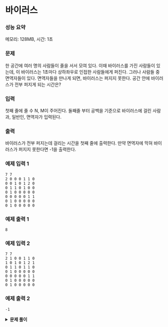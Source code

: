 # 바이러스

### 성능 요약

메모리: 128MB, 시간: 1초

### 문제

한 공간에 여러 명의 사람들이 줄을 서서 모여 있다. 이때 바이러스를 가진 사람들이 있는데, 이 바이러스는 1초마다 상하좌우로 인접한 사람들에게 퍼진다. 그러나 사람들 중 면역자들이 있다. 면역자들을 만나게 되면, 바이러스는 퍼지지 못한다. 공간 안에 바이러스가 전부 퍼지게 되는 시간은?

### 입력

첫째 줄에 줄 수 N, M이 주어진다.
둘째줄 부터 공백을 기준으로 바이러스에 걸린 사람과, 일반인, 면역자가 입력된다.

### 출력

바이러스가 전부 퍼지는데 걸리는 시간을 첫째 줄에 출력한다. 만약 면역자에 막혀 바이러스가 퍼지지 못한다면 -1을 출력한다.

### 예제 입력 1

```
7 7
2 0 0 0 1 1 0
0 0 1 0 1 2 0
0 1 1 0 1 0 0
0 1 0 0 0 0 0
0 0 0 0 0 1 1
0 1 0 0 0 0 0
0 1 0 0 0 0 0
```

### 예제 출력 1

```
8
```

### 예제 입력 2

```
7 7
2 1 0 0 1 1 0
1 0 1 0 1 2 1
0 1 1 0 1 1 0
0 1 0 0 0 0 0
0 0 0 0 0 1 1
0 1 0 0 0 0 0
0 1 0 0 0 0 0
```

### 예제 출력 2

```
-1
```

<details><summary><b>문제 풀이</b></summary><div markdwon="1">

바이러스가 1초마다 상하좌우로 퍼지는 것. 이 문제는 BFS로 풀어야 했다. BFS에서 사용할 큐를 사용하기 위해 이전에 구현했던, 큐를 가져와서 풀이했다.

```js
const queue = require("../Queue/queue");
```

<details><summary><b>큐 구현 보기</b></summary><div markdwon="1">

```js
class Node {
  constructor(item) {
    this.item = item;
    this.next = null;
  }
}

class Queue {
  constructor() {
    this.head = null;
    this.tail = null;
    this.length = 0;
  }

  enQueue(item) {
    const node = new Node(item);

    if (!this.length) this.head = node;
    else this.tail.next = node;

    this.tail = node;
    this.length++;
  }

  deQueue() {
    if (!this.length) {
      this.tail = null;
      return;
    }

    const poped = this.head.item;
    this.head = this.head.next;
    this.length--;

    return poped;
  }

  size() {
    return this.length;
  }

  isEmpty() {
    return this.length ? 0 : 1;
  }
}

module.exports = Queue;
```

</div></details>

이차원 배열의 형태로 사람들의 줄 선 공간을 그리기 위해 입력을 받는다.

```js
const map = new Array(N)
  .fill()
  .map((_, row) => new Array(M).fill().map((_, col) => input[col + row * M]));
```

방향을 나타낼 배열을 선언하고, 감염될 수 있는 사람 수를 나타낼 `target`, 모두 감염되는 데 걸리는 시간인 `infectionTime`을 선언해준다.

```js
const DR = [0, 1, 0, -1];
const DC = [1, 0, -1, 0];

// 감염 될 수 있는 사람
let target = 0;
// 모두 감염되는데 걸리는 시간
let infectionTime = 0;
```

감염자의 위치를 찾아서 coords 배열에 넣어준다. 이 때 전체 사람들을 탐색하는데, 면역자와 바이러스 보균자가 아니면 수를 센다.

```js
// 감염자의 위치를 찾아서 넣어주기
const coords = [];
for (let i = 0; i < N; i++) {
  for (let j = 0; j < M; j++) {
    if (map[i][j] === 2) coords.push([i, j]);
    if (!map[i][j]) target++;
  }
}
```

바이러스를 퍼뜨리는 함수를 만들어준다.

```js
// 탐색하면서 바이러스 퍼뜨리기
const bfs = (coords, depth) => {
  const q = new Queue();

  // 바이러스 보균자의 위치를 찾아 큐에 넣어주기
  coords.forEach((coord) => {
    const [sr, sc] = coord;
    q.enQueue([sr, sc, depth]);
  });

  // 큐가 빌 때까지
  while (!q.isEmpty()) {
    // 큐에서 현재 좌표, 퍼진 정도를 꺼내기
    const [r, c, dep] = q.deQueue();
    // 감염 시간을 업데이트 해주기
    infectionTime = Math.max(infectionTime, dep);

    for (let i = 0; i < 4; i++) {
      const nr = r + DR[i];
      const nc = c + DC[i];

      if (nr < N && nc < M && nr >= 0 && nc >= 0 && !map[nr][nc]) {
        // 다음 위치의 사람을 감염시키기
        map[nr][nc] = 2;
        // 감염 안된 사람의 수를 줄이기
        target--;
        q.enQueue([nr, nc, dep + 1]);
      }
    }
  }

  // 면역자를 제외하고 모두 감염되었다면 감염 시간을 출력, 바이러스가 막혀 모두 감염되지 않았다면 -1을 출력
  console.log(target === 0 ? infectionTime : -1);
};

bfs(coords, 0);
```

### Solution

```js
const Queue = require("../../Queue/queue");
const [N, M, ...input] = require("fs")
  .readFileSync("./input.txt")
  .toString()
  .trim()
  .split(/\s/)
  .map((v) => +v);

function Solution(N, M, input) {
  const map = new Array(N)
    .fill()
    .map((_, row) => new Array(M).fill().map((_, col) => input[col + row * M]));

  const DR = [0, 1, 0, -1];
  const DC = [1, 0, -1, 0];

  let target = 0;
  let infectionTime = 0;

  const coords = [];
  for (let i = 0; i < N; i++) {
    for (let j = 0; j < M; j++) {
      if (map[i][j] === 2) coords.push([i, j]);
      if (!map[i][j]) target++;
    }
  }

  const bfs = (coords, depth) => {
    const q = new Queue();

    coords.forEach((coord) => {
      const [sr, sc] = coord;
      q.enQueue([sr, sc, depth]);
    });

    while (!q.isEmpty()) {
      const [r, c, dep] = q.deQueue();
      infectionTime = Math.max(infectionTime, dep);

      for (let i = 0; i < 4; i++) {
        const nr = r + DR[i];
        const nc = c + DC[i];

        if (nr < N && nc < M && nr >= 0 && nc >= 0 && !map[nr][nc]) {
          map[nr][nc] = 2;
          target--;
          q.enQueue([nr, nc, dep + 1]);
        }
      }
    }

    console.log(target === 0 ? infectionTime : -1);
  };

  bfs(coords, 0);
}

Solution(N, M, input);
```

</div></details>
